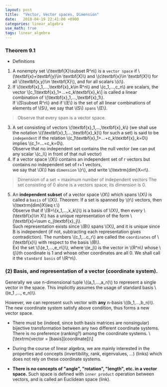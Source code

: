 ```yaml
---
layout: post
title:  "Vector, Vector spaces, Dimension" 
date:   2018-04-19 22:41:00 +0900
categories: linear_algebra
use_math: true
tags: linear_algebra
---
```


### Theorem 9.1
- Definitions  
1.	A nonempty set \\(\textbf\{X\}\subset R^n\\) is a `vector space` if \\(\textbf{x\}+\textbf\{y\}\in \textbf\{X\}\\) and \\(c\textbf\{x\}\in \textbf\{X\}\\) for all \\(\textbf\{x,y\}\in \textbf\{X\}\\), and for all scalars \\(c\\).
2.	If \\(\textbf\{x\}_1,…,\textbf\{x\}_k\in R^n\\) and \\(c_1,…,c_n\\) are scalars, the vector
\\[c_1\textbf\{x\}_1+...+c_k\textbf\{x\}_k\\]
is called a linear combination of \\(\textbf\{x\}_1,…,\textbf\{x\}_1\\).  
If \\(S\subset R^n\\) and if \\(E\\) is the set of all linear combinations of elements of \\(S\\), we say that \\(S\\) `spans` \\(E\\).  
>Observe that every span is a vector space.
3. A set consisting of vectors \\(\textbf\{x\}_1,…,\textbf\{x\}_k\\) (we shall use the notation \\(\{\textbf\{x\}_1,…,\textbf\{x\}_k\}\\) for such a set) is said to be `independent` 
if the relation  \\(c_1\textbf\{x\}_1+...+c_k\textbf\{x\}_k=0\\) implies \\(c_1=...=c_k=0\\).  
Observe that no independent set contains the null vector (we can put any scalar \\(c_i\\) in front of that null vector)
4. If a vector space \\(X\\) contains an independent set of r vectors but contains no independent set of r+1 vectors,  
we say that \\(X\\) has `dimension` \\(r\\), and write \\(\textrm\{dim\}⁡X=r\\).  
>Dimension of a set = maximum number of independent vectors
>The set consisting of 0 alone is a vectors space; its dimension is 0.
5. An __independent subset__ of a vector space \\(X\\) which spans \\(X\\) is called a `basis` of \\(X\\).
Theorem: If a set is spanned by \\(r\\) vectors, then \\(\textrm\{dim\}X\leq r.\\)  
Observe that if \\(B=\\{x_1,…,x_k\\}\\) is a basis of \\(X\\), then every \\(\textbf\{x\}\in X\\) 
has a unique representation of the form \\(\textbf\{x\}=\sum c_j\textbf\{x\}_j\\).  
Such representation exists since \\(B\\) spans \\(X\\), 
and it is unique since B is independent (if not, subtracting each representation gives contradiction).
The numbers \\(c_1,…c_r\\) are called the `coordinates` of \\(\textbf\{x\}\\) with respect to the basis \\(B\\).  
Ex) the set \\(\\{e_1,…,e_n\\}\\), where \\(e_j\\) is the vector in \\(R^n\\) whose \\(j\\)th coordinate is 1 and whose other coordinates are all 0.
We shall call it the `standard basis` of \\(R^n\\).


### (2) Basis, and representation of a vector (coordinate system).

Generally we use n-dimensional tuple \\((a_1,...,a_n)\\) to represent a single vector in the space. This implicitly assumes the usage of standard basis \\((e_1 ,..., e_n)\\).

However, we can represent such vector with __any__ n-basis \\((b_1,...,b_n)\\). The new coordinate system satisfy above condition, thus forms a new vector space.

* There must be (indeed, since both basis matrices are nonsingular) bijective transformation between any two different coordinate systems. There is no preference (ranking?) among the coordinate systems. \\[\textrm{vector = [basis][coordinate]}\\]

* During the course of linear algebra, we are mainly interested in the properties and concepts (invertibility, rank, eigenvalues, ...) (links) which does not rely on these coordinate systems.

* __There is no concepts of "angle", "rotation", "length", etc. in a vector space.__ Such space is defined with `inner product` operation between vectors, and is called an Euclidean space (link).

